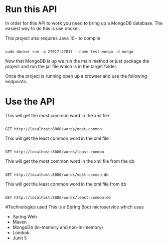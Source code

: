 # Run this API
In order for this API to work you need to bring up a MongoDB database.
The easiest way to do this is use docker.

This project also requires Java 10+ to compile

<code>
sudo docker run -p 27017:27017 --name test-mongo -d mongo
</code>

Now that MongoDB is up we run the main method or just package the
project and run the jar file which is in the target folder.

Once the project is running open up a browser and use the following endpoints:

# Use the API
This will get the most common word in the xml file

<code>
GET http://localhost:8080/words/most-common
</code>

This will get the least common word in the xml file

<code>
GET http://localhost:8080/words/least-common
</code>

This will get the most common word in the xml file from the db

<code>
GET http://localhost:8080/words/most-common-db
</code>

This will get the least common word in the xml file from db

<code>
GET http://localhost:8080/words/least-common-db
</code>

#Technologies used
This is a Spring Boot microservice which uses
* Spring Web
* Maven 
* MongoDb (in-memory and non-in-memory)
* Lombok
* Junit 5